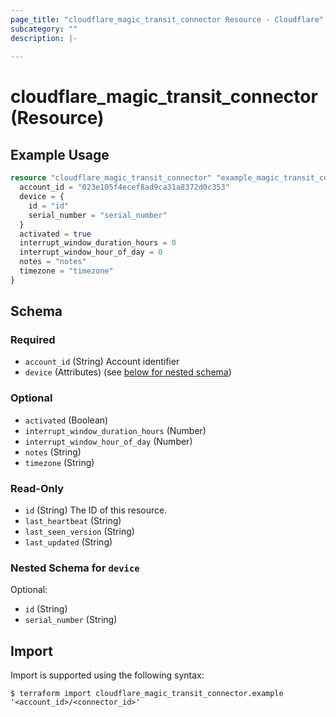 ```yaml
---
page_title: "cloudflare_magic_transit_connector Resource - Cloudflare"
subcategory: ""
description: |-
  
---
```


# cloudflare_magic_transit_connector (Resource)



## Example Usage

```terraform
resource "cloudflare_magic_transit_connector" "example_magic_transit_connector" {
  account_id = "023e105f4ecef8ad9ca31a8372d0c353"
  device = {
    id = "id"
    serial_number = "serial_number"
  }
  activated = true
  interrupt_window_duration_hours = 0
  interrupt_window_hour_of_day = 0
  notes = "notes"
  timezone = "timezone"
}
```

<!-- schema generated by tfplugindocs -->
## Schema

### Required

- `account_id` (String) Account identifier
- `device` (Attributes) (see [below for nested schema](#nestedatt--device))

### Optional

- `activated` (Boolean)
- `interrupt_window_duration_hours` (Number)
- `interrupt_window_hour_of_day` (Number)
- `notes` (String)
- `timezone` (String)

### Read-Only

- `id` (String) The ID of this resource.
- `last_heartbeat` (String)
- `last_seen_version` (String)
- `last_updated` (String)

<a id="nestedatt--device"></a>
### Nested Schema for `device`

Optional:

- `id` (String)
- `serial_number` (String)

## Import

Import is supported using the following syntax:

```shell
$ terraform import cloudflare_magic_transit_connector.example '<account_id>/<connector_id>'
```
